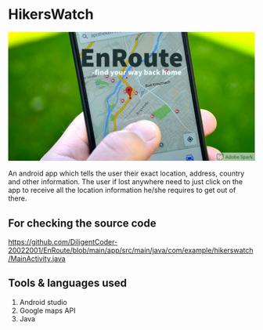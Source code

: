 # HikersWatch

![alt text](https://github.com/DiligentCoder-20022001/EnRoute/blob/main/My%20Post%20(1).png)

An android app which tells the user their exact location, address, country and other information. The user if lost anywhere need to just click on the app to receive all the location information he/she requires to get out of there.

## For checking the source code 

https://github.com/DiligentCoder-20022001/EnRoute/blob/main/app/src/main/java/com/example/hikerswatch/MainActivity.java 

## Tools & languages used 

1. Android studio 
2. Google maps API 
3. Java
